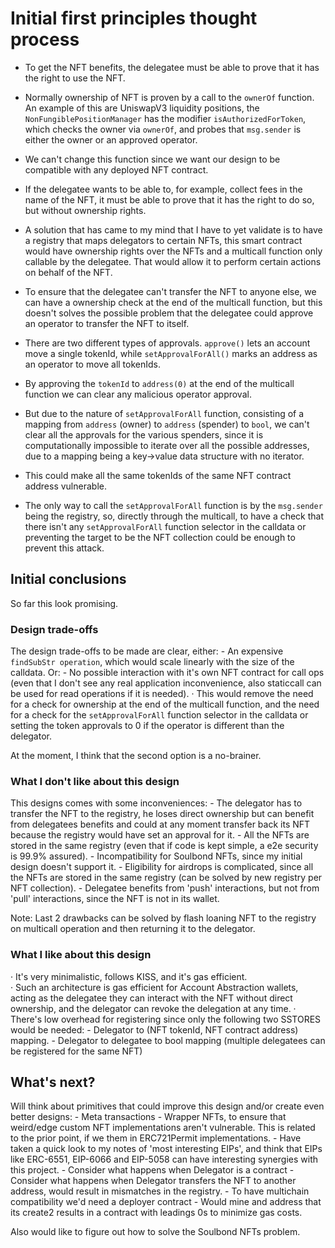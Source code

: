 # Initial first principles thought process

- To get the NFT benefits, the delegatee must be able to prove that it has the right to use the NFT.
- Normally ownership of NFT is proven by a call to the `ownerOf` function. An example of this are UniswapV3 liquidity positions, the `NonFungiblePositionManager` has the modifier `isAuthorizedForToken`, which checks the owner via `ownerOf`, and probes that `msg.sender` is either the owner or an approved operator.
- We can't change this function since we want our design to be compatible with any deployed NFT contract.
- If the delegatee wants to be able to, for example, collect fees in the name of the NFT, it must be able to prove that it has the right to do so, but without ownership rights.

- A solution that has came to my mind that I have to yet validate is to have a registry that maps delegators to certain NFTs, this smart contract would have ownership rights over the NFTs and a multicall function only callable by the delegatee. That would allow it to perform certain actions on behalf of the NFT.

- To ensure that the delegatee can't transfer the NFT to anyone else, we can have a ownership check at the end of the multicall function, but this doesn't solves the possible problem that the delegatee could approve an operator to transfer the NFT to itself.

- There are two different types of approvals. `approve()` lets an account move a single tokenId, while `setApprovalForAll()` marks an address as an operator to move all tokenIds.

- By approving the `tokenId` to `address(0)` at the end of the multicall function we can clear any malicious operator approval.

- But due to the nature of `setApprovalForAll` function, consisting of a mapping from `address` (owner) to `address` (spender) to `bool`, we can't clear all the approvals for the various spenders, since it is computationally impossible to iterate over all the possible addresses, due to a mapping being a key->value data structure with no iterator.

- This could make all the same tokenIds of the same NFT contract address vulnerable.
- The only way to call the `setApprovalForAll` function is by the `msg.sender` being the registry, so, directly through the multicall, to have a check that there isn't any `setApprovalForAll` function selector in the calldata or preventing the target to be the NFT collection could be enough to prevent this attack.

## Initial conclusions

So far this look promising.

### Design trade-offs
The design trade-offs to be made are clear, either:
    - An expensive `findSubStr operation`, which would scale linearly with the size of the calldata.
Or: 
    - No possible interaction with it's own NFT contract for call ops (even that I don't see any real application inconvenience, also staticcall can be used for read operations if it is needed).
    · This would remove the need for a check for ownership at the end of the multicall function, and the need for a check for the `setApprovalForAll` function selector in the calldata or setting the token approvals to 0 if the operator is different than the delegator.

At the moment, I think that the second option is a no-brainer.

### What I don't like about this design
This designs comes with some inconveniences:
    - The delegator has to transfer the NFT to the registry, he loses direct ownership but can benefit from delegatees benefits and could at any moment transfer back its NFT because the registry would have set an approval for it.
    - All the NFTs are stored in the same registry (even that if code is kept simple, a e2e security is 99.9% assured).
    - Incompatibility for Soulbond NFTs, since my initial design doesn't support it.
    - Eligibility for airdrops is complicated, since all the NFTs are stored in the same registry (can be solved by new registry per NFT collection).
    - Delegatee benefits from 'push' interactions, but not from 'pull' interactions, since the NFT is not in its wallet.

Note: Last 2 drawbacks can be solved by flash loaning NFT to the registry on multicall operation and then returning it to the delegator.

### What I like about this design
· It's very minimalistic, follows KISS, and it's gas efficient.   
· Such an architecture is gas efficient for Account Abstraction wallets, acting as the delegatee they can interact with the NFT without direct ownership, and the delegator can revoke the delegation at any time.
· There's low overhead for registering since only the following two SSTORES would be needed:
    - Delegator to (NFT tokenId, NFT contract address) mapping.
    - Delegator to delegatee to bool mapping (multiple delegatees can be registered for the same NFT)

## What's next?

Will think about primitives that could improve this design and/or create even better designs:
    - Meta transactions
    - Wrapper NFTs, to ensure that weird/edge custom NFT implementations aren't vulnerable. This is related to the prior point, if we them in ERC721Permit implementations.
    - Have taken a quick look to my notes of 'most interesting EIPs', and think that EIPs like ERC-6551, EIP-6066 and EIP-5058 can have interesting synergies with this project.
    - Consider what happens when Delegator is a contract
    - Consider what happens when Delegator transfers the NFT to another address, would result in mismatches in the registry.
    - To have multichain compatibility we'd need a deployer contract
    - Would mine and address that its create2 results in a contract with leadings 0s to minimize gas costs.

Also would like to figure out how to solve the Soulbond NFTs problem.